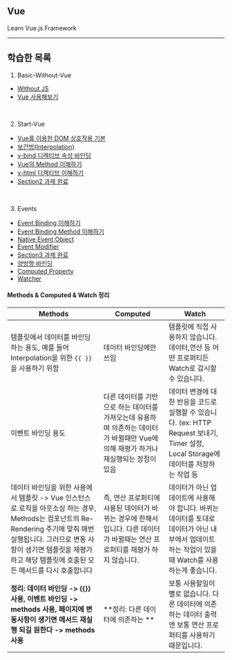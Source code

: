 ## Vue
Learn Vue.js Framework

---

## 학습한 목록


1. Basic-Without-Vue
- [Without JS](https://github.com/spacedustz/Vue/tree/main/1-Basic-Without-Vue/Without-Vue.md)
- [Vue 사용해보기](https://github.com/spacedustz/Vue/tree/main/1-Basic-Without-Vue/Vue-사용해보기.md)

<br>

2. Start-Vue
- [Vue를 이용한 DOM 상호작용 기본](https://github.com/spacedustz/Vue/tree/main/2-Start-Vue/Vue-DOM-상호작용.md)
- [보간법(Interpolation)](https://github.com/spacedustz/Vue/tree/main/2-Start-Vue/interpolation.md)
- [v-bind 디렉티브 속성 바인딩](https://github.com/spacedustz/Vue/tree/main/2-Start-Vue/v-bind.md)
- [Vue의 Method 이해하기](https://github.com/spacedustz/Vue/tree/main/2-Start-Vue/Vue-Method.md)
- [v-html 디렉티브 이해하기](https://github.com/spacedustz/Vue/tree/main/2-Start-Vue/v-html.md)
- [Section2 과제 완료](https://github.com/spacedustz/Vue/tree/main/2-Start-Vue/Assignment)

<br>

3. Events
- [Event Binding 이해하기](https://github.com/spacedustz/Vue/tree/main/3-Events/Event-Binding.md)
- [Event Binding Method 이해하기](https://github.com/spacedustz/Vue/tree/main/3-Events/Event-Binding-Function.md)
- [Native Event Object](https://github.com/spacedustz/Vue/tree/main/3-Events/Native-Event-Object.md)
- [Event Modifier](https://github.com/spacedustz/Vue/tree/main/3-Events/Event-Modifier.md)
- [Section3 과제 완료](https://github.com/spacedustz/Vue/tree/main/3-Events/Assignment)
- [양방향 바인딩](https://github.com/spacedustz/Vue/tree/main/3-Events/vmodel.md)
- [Computed Property](https://github.com/spacedustz/Vue/tree/main/3-Events/Computed-Property.md)
- [Watcher](https://github.com/spacedustz/Vue/tree/main/3-Events/Watcher.md)

#### Methods & Computed & Watch 정리

|Methods|Computed|Watch|
|---|---|---|
|템플릿에서 데이터를 바인딩 하는 용도, 예를 들어 Interpolation을 위한 `{{ }}`을 사용하기 위함|데이터 바인딩에만 쓰임|템플릿에 직접 사용하지 않습니다. 데이터,연산 등 어떤 프로퍼티든 Watch로 감시할 수 있습니다.|
|이벤트 바인딩 용도|다른 데이터를 기반으로 하는 데이터를 가져오는데 유용하며 의존하는 데이터가 바뀔때만 Vue에 의해 재평가 하거나 재실행되는 장점이 있음|데이터 변경에 대한 반응을 코드로 실행할 수 있습니다. (ex: HTTP Request 보내기, Timer 설정, Local Storage에 데이터를 저장하는 작업 등|
|데이터 바인딩을 위한 사용에서 템플릿 -> Vue 인스턴스로 로직을 아웃소싱 하는 경우, Methods는 컴포넌트의 Re-Rendering 주기에 맟춰 매번 실행됩니다. 그러므로 변동 사항이 생기면 템플릿을 재평가하고 해당 템플릿에 호출된 모든 메서드를 다시 호출합니다|즉, 연산 프로퍼티에 사용된 데이터가 바뀌는 경우에 한해서입니다. 다른 데이터가 바뀔때는 연산 프로퍼티를 재평가 하지 않습니다. |데이터가 아닌 업데이트에 사용해야 합니다. 바뀌는 데이터를 토대로 데이터가 아닌 내부에서 업데이트하는 작업이 있을때 Watch를 사용하는게 좋습니다.|
|**정리: 데이터 바인딩 -> {{}} 사용, 이벤트 바인딩 -> methods 사용, 페이지에 변동사항이 생기면 메서드 재실행 되길 원한다 -> methods 사용**|**정리: 다른 데이터에 의존하는 **|보통 사용할일이 별로 없습니다. 다른 데이터에 의존하는 데이터 출력엔 보통 연산 프로퍼티를 사용하기 때문입니다.|

